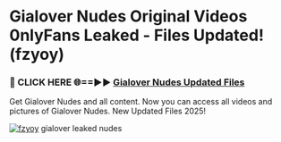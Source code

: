# Gialover Nudes Original Videos 0nlyFans Leaked - Files Updated! (fzyoy)

<h3>🔴 CLICK HERE 🌐==►► <a href="https://tinyurl.com/5h6xmrr3" rel="nofollow">Gialover Nudes Updated Files</a></h3>

Get Gialover Nudes and all content. Now you can access all videos and pictures of Gialover Nudes. New Updated Files 2025!

[![fzyoy](https://i.imgur.com/KVD873Z.gif)](https://tinyurl.com/5h6xmrr3)
gialover leaked nudes